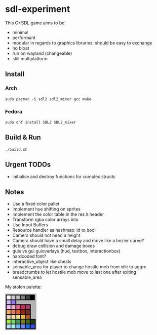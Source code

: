 # sdl-experiment
This C+SDL game aims to be:
- minimal
- performant
- modular in regards to graphics libraries: should be easy to exchange
- no bloat
- run on wayland (changeable)
- still multiplatform 

## Install

### Arch
```
sudo pacman -S sdl2 sdl2_mixer gcc make
```

### Fedora
```
sudo dnf install SDL2 SDL2_mixer 
```

## Build & Run

```
./build.sh
```

## Urgent TODOs

- initialise and destroy functions for complex structs

## Notes

- Use a fixed color pallet 
- Implement hue shifting on sprites
- Implement the color table in the res.h header
- Transform rgba color arrays into 
- Use Input Buffers
- Resource handler as hashmap: id to bool
- Camera should not need a height
- Camera should have a small delay and move like a bezier curve?
- debug draw collision and damage boxes
- guis vs gui guioverlays (hud, textbox, interactionbox)
- hardcoded font?
- interactive_object like chests
- sensable_area for player to change hostile mob from idle to aggro
- breadcrumbs to let hostile mob move to last one after exiting sensable_area

My stolen palette:

![alt text](palette.png)